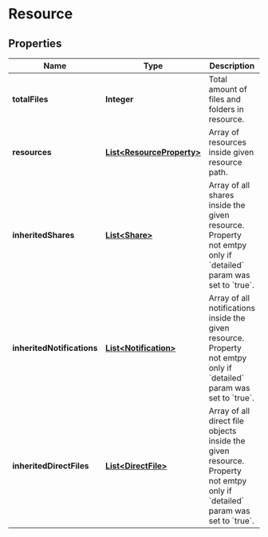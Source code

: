 
# Resource

## Properties
Name | Type | Description | Notes
------------ | ------------- | ------------- | -------------
**totalFiles** | **Integer** | Total amount of files and folders in resource. |  [optional]
**resources** | [**List&lt;ResourceProperty&gt;**](ResourceProperty.md) | Array of resources inside given resource path. |  [optional]
**inheritedShares** | [**List&lt;Share&gt;**](Share.md) | Array of all shares inside the given resource. Property not emtpy only if &#x60;detailed&#x60; param was set to &#x60;true&#x60;. |  [optional]
**inheritedNotifications** | [**List&lt;Notification&gt;**](Notification.md) | Array of all notifications inside the given resource. Property not emtpy only if &#x60;detailed&#x60; param was set to &#x60;true&#x60;. |  [optional]
**inheritedDirectFiles** | [**List&lt;DirectFile&gt;**](DirectFile.md) | Array of all direct file objects inside the given resource. Property not emtpy only if &#x60;detailed&#x60; param was set to &#x60;true&#x60;. |  [optional]



